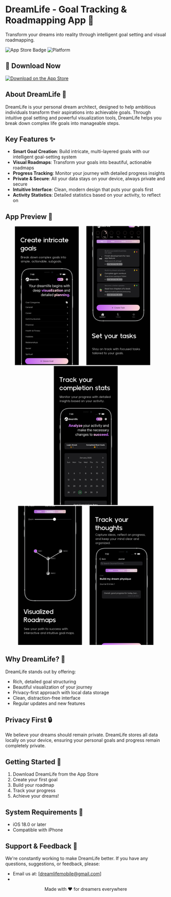 # DreamLife - Goal Tracking & Roadmapping App 🌟

Transform your dreams into reality through intelligent goal setting and visual roadmapping.

![App Store Badge](https://img.shields.io/badge/Download-App%20Store-blue.svg)
![Platform](https://img.shields.io/badge/Platform-iOS-lightgrey.svg)

## 📲 Download Now
[![Download on the App Store](https://developer.apple.com/assets/elements/badges/download-on-the-app-store.svg)](https://apps.apple.com/us/app/id6739955737)

## About DreamLife 🎯

DreamLife is your personal dream architect, designed to help ambitious individuals transform their aspirations into achievable goals. Through intuitive goal setting and powerful visualization tools, DreamLife helps you break down complex life goals into manageable steps.

## Key Features ✨

- **Smart Goal Creation**: Build intricate, multi-layered goals with our intelligent goal-setting system
- **Visual Roadmaps**: Transform your goals into beautiful, actionable roadmaps
- **Progress Tracking**: Monitor your journey with detailed progress insights
- **Private & Secure**: All your data stays on your device, always private and secure
- **Intuitive Interface**: Clean, modern design that puts your goals first
- **Activity Statistics**: Detailed statistics based on your activity, to reflect on

## App Preview 📱

<div align="center">
  <img src="https://github.com/csrowley/dreamlife_showcase/blob/main/images/1255%403x.png" alt="Home Screen" width="200"/>
  &nbsp;&nbsp;&nbsp;&nbsp;
  <img src="https://github.com/csrowley/dreamlife_showcase/blob/main/images/1256%403x.png" alt="Goal Setting" width="200"/>
  &nbsp;&nbsp;&nbsp;&nbsp;
  <img src="https://github.com/csrowley/dreamlife_showcase/blob/main/images/1257%403x.png" alt="Roadmap View" width="200"/>
</div>

<div align="center">
  <img src="https://github.com/csrowley/dreamlife_showcase/blob/main/images/1258%403x.png" alt="Progress Tracking" width="200"/>
  &nbsp;&nbsp;&nbsp;&nbsp;
  <img src="https://github.com/csrowley/dreamlife_showcase/blob/main/images/1259%403x.png" alt="Settings" width="200"/>
</div>

## Why DreamLife? 🚀

DreamLife stands out by offering:
- Rich, detailed goal structuring
- Beautiful visualization of your journey
- Privacy-first approach with local data storage
- Clean, distraction-free interface
- Regular updates and new features

## Privacy First 🔒

We believe your dreams should remain private. DreamLife stores all data locally on your device, ensuring your personal goals and progress remain completely private.

## Getting Started 🌱

1. Download DreamLife from the App Store
2. Create your first goal
3. Build your roadmap
4. Track your progress
5. Achieve your dreams!

## System Requirements 📱

- iOS 18.0 or later
- Compatible with iPhone

## Support & Feedback 💌

We're constantly working to make DreamLife better. If you have any questions, suggestions, or feedback, please:
- Email us at: [dreamlifemobile@gmail.com]
- 

<div align="center">
  Made with ❤️ for dreamers everywhere
</div>
